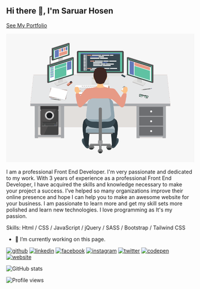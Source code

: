 ## Hi there 👋, I'm Saruar Hosen

[See My Portfolio](https://saruarhosen.netlify.app/ "See My Portfolio")

![Front End Developer](https://github.com/saruarhosenn/github-overview-pic/blob/main/4-41514_developer-png-transparent-png.png)

I am a professional Front End Developer. I'm very passionate and dedicated to my work. With 3 years of experience as a professional Front End Developer, I have acquired the skills and knowledge necessary to make your project a success. I’ve helped so many organizations improve their online presence and hope I can help you to make an awesome website for your business. I am passionate to learn more and get my skill sets more polished and learn new technologies. I love programming as It's my passion.

Skills: Html / CSS / JavaScript / jQuery / SASS / Bootstrap / Tailwind CSS

- 🔭 I’m currently working on this page. 

[<img src='https://cdn.jsdelivr.net/npm/simple-icons@3.0.1/icons/github.svg' alt='github' height='40'>](https://github.com/saruarhosenn) [<img src='https://cdn.jsdelivr.net/npm/simple-icons@3.0.1/icons/linkedin.svg' alt='linkedin' height='40'>](https://www.linkedin.com/in/saruarhosenn/) [<img src='https://cdn.jsdelivr.net/npm/simple-icons@3.0.1/icons/facebook.svg' alt='facebook' height='40'>](https://www.facebook.com/saruarhosenn) [<img src='https://cdn.jsdelivr.net/npm/simple-icons@3.0.1/icons/instagram.svg' alt='instagram' height='40'>](https://www.instagram.com/saruarhosenn/) [<img src='https://cdn.jsdelivr.net/npm/simple-icons@3.0.1/icons/twitter.svg' alt='twitter' height='40'>](https://twitter.com/saruarhosenn) [<img src='https://cdn.jsdelivr.net/npm/simple-icons@3.0.1/icons/codepen.svg' alt='codepen' height='40'>](https://codepen.io/saruarhosen) [<img src='https://cdn.jsdelivr.net/npm/simple-icons@3.0.1/icons/icloud.svg' alt='website' height='40'>](https://saruarhosen.com/)  

![GitHub stats](https://github-readme-stats.vercel.app/api?username=saruarhosenn&show_icons=true)  

![Profile views](https://gpvc.arturio.dev/saruarhosenn)  
